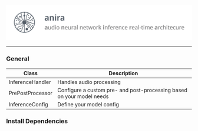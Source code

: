 ![anira Logo](/docs/img/anira-logo.png)

--------------------------------------------------------------------------------

### General

| Class                    | Description                                                           |
|--------------------------|-----------------------------------------------------------------------|
| InferenceHandler         | Handles audio processing                                              |
| PrePostProcessor         | Configure a custom pre- and post-processing based on your model needs |
| InferenceConfig          | Define your model config                                              |

### Install Dependencies


```bash

```

